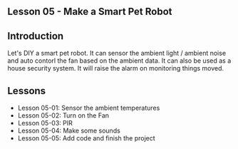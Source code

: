 ## Lesson 05 - Make a Smart Pet Robot



## Introduction

Let's DIY a smart pet robot. It can sensor the ambient light / ambient noise and auto contorl the fan based on the ambient data. It can also be used as a house security system.  It will raise the alarm on monitoring things moved.



## Lessons

- Lesson 05-01: Sensor the ambient temperatures
- Lesson 05-02: Turn on the Fan
- Lesson 05-03: PIR
- Lesson 05-04: Make some sounds
- Lesson 05-05: Add code and finish the project

